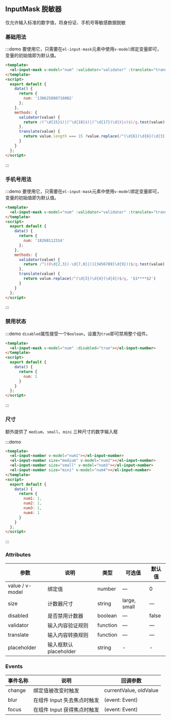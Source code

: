 ## InputMask 脱敏器

仅允许输入标准的数字值，将身份证、手机号等敏感数据脱敏

### 基础用法

:::demo 要使用它，只需要在`el-input-mask`元素中使用`v-model`绑定变量即可，变量的初始值即为默认值。
```html
<template>
  <el-input-mask v-model="num" :validator="validator" :translate="translate" label="描述文字" style="width:300px"></el-input-mask>
</template>
<script>
  export default {
    data() {
      return {
        num: '130625880716082'
      };
    },
    methods: {
      validator(value) {
        return /(^\d{15}$)|(^\d{18}$)|(^\d{17}(\d|X|x)$)/g.test(value);
      },
      translate(value) {
        return value.length === 15 ?value.replace(/^(\d{6})\d{6}(\d{3})$/g, '$1******$2') : value.replace(/^(\d{6})\d{8}(\d{3}(\d|X|x))$/g, '$1********$2')
      }
    }
  };
</script>
```
:::
### 手机号用法

:::demo 要使用它，只需要在`el-input-mask`元素中使用`v-model`绑定变量即可，变量的初始值即为默认值。
```html
<template>
  <el-input-mask v-model="num" :validator="validator" :translate="translate" label="描述文字" style="width:300px"></el-input-mask>
</template>
<script>
  export default {
    data() {
      return {
        num: '18268112314'
      };
    },
    methods: {
      validator(value) {
        return /^((0\d{2,3})-\d{7,8}|(1[3456789]\d{9}))$/g.test(value)
      },
      translate(value) {
        return value.replace(/^(\d{3})\d{4}(\d{4})$/g, '$1****$2')
      }
    }
  };
</script>
```
:::
### 禁用状态

:::demo `disabled`属性接受一个`Boolean`，设置为`true`即可禁用整个组件。

```html
<template>
  <el-input-mask v-model="num" :disabled="true"></el-input-number>
</template>
<script>
  export default {
    data() {
      return {
        num: 1
      }
    }
  };
</script>
```
:::

### 尺寸

额外提供了 `medium`、`small`、`mini` 三种尺寸的数字输入框

:::demo

```html
<template>
  <el-input-number v-model="num1"></el-input-number>
  <el-input-number size="medium" v-model="num2"></el-input-number>
  <el-input-number size="small" v-model="num3"></el-input-number>
  <el-input-number size="mini" v-model="num4"></el-input-number>
</template>
<script>
  export default {
    data() {
      return {
        num1: 1,
        num2: 1,
        num3: 1,
        num4: 1
      }
    }
  };
</script>
```
:::

### Attributes
| 参数      | 说明          | 类型      | 可选值                           | 默认值  |
|----------|-------------- |----------|--------------------------------  |-------- |
| value / v-model    | 绑定值         | number | — | 0 |
| size     | 计数器尺寸           | string   | large, small | — |
| disabled | 是否禁用计数器        | boolean | — | false |
| validator | 输入内容验证规则 | function | — | — |
| translate | 输入内容转换规则 | function | — | — |
| placeholder | 输入框默认 placeholder | string | - | - |

### Events
| 事件名称 | 说明 | 回调参数 |
|---------|--------|---------|
| change | 绑定值被改变时触发 | currentValue, oldValue |
| blur | 在组件 Input 失去焦点时触发 | (event: Event) |
| focus | 在组件 Input 获得焦点时触发 | (event: Event) |